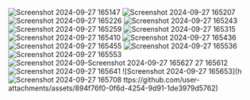 ![Screenshot 2024-09-27 165147](https://github.com/user-attachments/assets/af0bb310-aaa9-4f84-86f2-3e087bc0ec3a)
![Screenshot 2024-09-27 165207](https://github.com/user-attachments/assets/6489bf82-b15d-4b27-9f77-df7f6baa8222)
![Screenshot 2024-09-27 165226](https://github.com/user-attachments/assets/d9a3aed2-d73f-4b1f-af2b-6fd209284e81)
![Screenshot 2024-09-27 165243](https://github.com/user-attachments/assets/a6174271-7214-40b7-b4eb-6c0d0abd08a2)
![Screenshot 2024-09-27 165259](https://github.com/user-attachments/assets/497ef6e7-64c0-4e16-aebd-8100812e9b77)
![Screenshot 2024-09-27 165315](https://github.com/user-attachments/assets/b32535bc-81f7-4ba1-902b-f048fa0bc0d6)
![Screenshot 2024-09-27 165410](https://github.com/user-attachments/assets/689a6581-afdb-472d-bf99-66445cde205c)
![Screenshot 2024-09-27 165436](https://github.com/user-attachments/assets/4c29a0a9-4567-42ad-aca6-5c7cf07d1b07)
![Screenshot 2024-09-27 165455](https://github.com/user-attachments/assets/7acf40b4-2b8f-4c7d-b3b2-0240069a286b)
![Screenshot 2024-09-27 165536](https://github.com/user-attachments/assets/d0899078-9488-4d24-a485-acc945518253)
![Screenshot 2024-09-27 165553](https://github.com/user-attachments/assets/05250e81-c203-4b08-bdc4-0106f2de2eb8)
![Screenshot 2024-09-![Screenshot 2024-09-27 165627](https://github.com/user-attachments/assets/e8225101-7460-4477-9143-1e5e02f40f7f)
27 165612](https://github.com/user-attachments/assets/c1834269-2015-4868-b520-6b245d510c37)
![Screenshot 2024-09-27 165641](https://github.com/user-attachments/assets/9ed289f8-14bd-4388-99d0-9b7adebeba12)
![Screenshot 2024-09-27 165653](h![Screenshot 2024-09-27 165708](https://github.com/user-attachments/assets/1b85f03e-6636-45c1-95a4-39291c451c7c)
ttps://github.com/user-attachments/assets/894f76f0-0f6d-4254-9d91-1de3979d5762)
